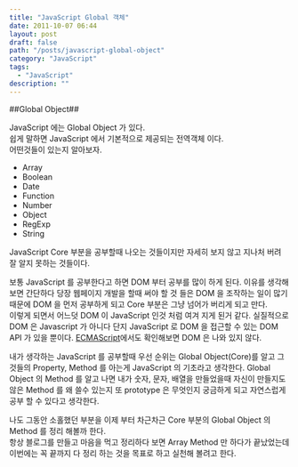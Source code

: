 ```yaml
---
title: "JavaScript Global 객체"
date: 2011-10-07 06:44
layout: post
draft: false
path: "/posts/javascript-global-object"
category: "JavaScript"
tags: 
  - "JavaScript"
description: ""  
---
```


##Global Object##

JavaScript 에는 Global Object 가 있다.<br />
쉽게 말하면 JavaScript 에서 기본적으로 제공되는 전역객체 이다.<br />
어떤것들이 있는지 알아보자.<br />

* Array
* Boolean
* Date
* Function
* Number
* Object
* RegExp
* String

JavaScript Core 부분을 공부할때 나오는 것들이지만 자세히 보지 않고 지나처 버려 잘 알지 못하는 것들이다.

보통 JavaScript 를 공부한다고 하면 DOM 부터 공부를 많이 하게 된다.
이유를 생각해보면 간단하다 당장 웹페이지 개발을 할때 써야 할 것 들은 DOM 을 조작하는 일이 많기 때문에 DOM 을 먼저 공부하게 되고 Core 부분은 그냥 넘어가 버리게 되고 만다.<br />
이렇게 되면서 어느덧 DOM 이 JavaScript 인것 처럼 여겨 지게 된거 같다. 실질적으로 DOM 은 Javascript 가 아니다 단지 JavaScript 로 DOM 을 접근할 수 있는 DOM API 가 있을 뿐이다.
[ECMAScript](http://www.ecma-international.org/publications/files/ECMA-ST/Ecma-262.pdf 'ECMAScript')에서도 확인해보면 DOM 은 나와 있지 않다.

내가 생각하는 JavaScript 를 공부할때 우선 순위는 Global Object(Core)를 알고 그것들의 Property, Method 를 아는게 JavaScript 의 기초라고 생각한다.
Global Object 의 Method 를 알고 나면 내가 숫자, 문자, 배열을 만들었을때 자신이 만들지도 않은 Method 를 왜 쓸수 있는지 또 prototype 은 무엇인지 궁금하게 되고 자연스럽게 공부 할 수 있다고 생각한다.

나도 그동안 소홀했던 부분을 이제 부터 차근차근 Core 부분의 Global Object 의 Method 를 정리 해볼까 한다.<br />
항상 블로그를 만들고 마음을 먹고 정리하다 보면 Array Method 만 하다가 끝났었는데 이번에는 꼭 끝까지 다 정리 하는 것을 목표로 하고 실천해 볼려고 한다.
